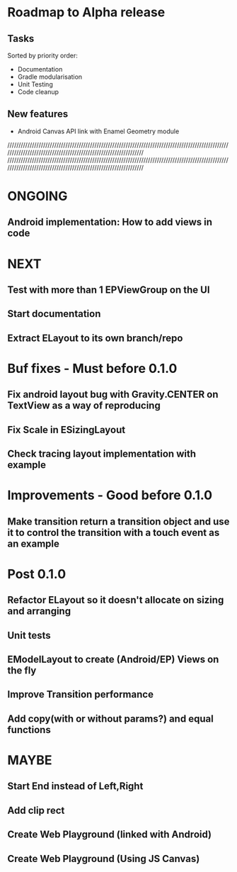 # Roadmap to Alpha release

## Tasks
Sorted by priority order:
- Documentation
- Gradle modularisation
- Unit Testing
- Code cleanup


## New features
- Android Canvas API link with Enamel Geometry module


////////////////////////////////////////////////////////////////////////////////////////////////////////////////////////////////////////////////////////////////
////////////////////////////////////////////////////////////////////////////////////////////////////////////////////////////////////////////////////////////////

# ONGOING
## Android implementation: How to add views in code

# NEXT
## Test with more than 1 EPViewGroup on the UI
## Start documentation
## Extract ELayout to its own branch/repo
 
# Buf fixes - Must before 0.1.0
## Fix android layout bug with Gravity.CENTER on TextView as a way of reproducing
## Fix Scale in ESizingLayout
## Check tracing layout implementation with example 

# Improvements - Good before 0.1.0
## Make transition return a transition object and use it to control the transition with a touch event as an example


# Post 0.1.0
## Refactor ELayout so it doesn't allocate on sizing and arranging 
## Unit tests 
## EModelLayout to create (Android/EP) Views on the fly
## Improve Transition performance 
## Add copy(with or without params?) and equal functions 

 

# MAYBE
## Start End instead of Left,Right
## Add clip rect
## Create Web Playground (linked with Android)
## Create Web Playground (Using JS Canvas)



